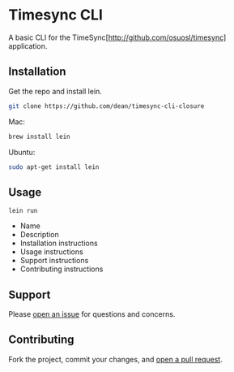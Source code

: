 # Timesync CLI

A basic CLI for the TimeSync[http://github.com/osuosl/timesync] application.

## Installation

Get the repo and install lein.

```sh
git clone https://github.com/dean/timesync-cli-closure
```

Mac:
```sh
brew install lein
```

Ubuntu:
```sh
sudo apt-get install lein
```

## Usage

```lein run```

* Name
* Description
* Installation instructions
* Usage instructions
* Support instructions
* Contributing instructions


## Support

Please [open an issue](https://github.com/dean/timesync-cli-closure/issues/new) for questions and concerns.

## Contributing

Fork the project, commit your changes, and [open a pull request](https://github.com/dean/timesync-cli-closure/compare/).
